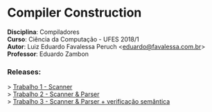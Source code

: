 # Compiler Construction
**Disciplina**: Compiladores
<br>
**Curso**: Ciência da Computação - UFES 2018/1
<br>
**Autor**: Luiz Eduardo Favalessa Peruch \<eduardo@favalessa.com.br\>
<br>
**Professor**: Eduardo Zambon

### Releases:
\> [Trabalho 1 - Scanner](https://github.com/lefperuch/Compiladores/releases/tag/1.0.0)
<br>
\> [Trabalho 2 - Scanner & Parser](https://github.com/lefperuch/Compiladores/releases/tag/2.0.1)
<br>
\> [Trabalho 3 - Scanner & Parser + verificação semântica](https://github.com/lefperuch/Compiladores/releases/tag/3.0.0)
